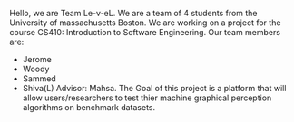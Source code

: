 Hello, we are Team Le-v-eL. We are a team of 4 students from the University of massachusetts Boston.
We are working on a project for the course CS410: Introduction to Software Engineering. Our team members are:
 * Jerome
 * Woody 
 * Sammed
 * Shiva(L)
Advisor: Mahsa.
The Goal of this project is a platform that will allow users/researchers to test thier machine graphical perception algorithms on benchmark datasets.

